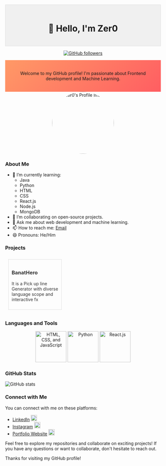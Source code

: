 <div align="center" style="background-color: #f0f0f0; padding: 20px; border: 1px solid #ddd;">
  <h1>👋 Hello, I'm Zer0</h1>
</div>

<p align="center">
  <a href="https://github.com/iannico322">
    <img src="https://img.shields.io/github/followers/Zer0?label=Followers&style=social" alt="GitHub followers" 
    onmouseover="this.style.opacity=0.7" onmouseout="this.style.opacity=1">
  </a>
</p>

<div align="center" style="background: linear-gradient(135deg, #ff9966, #ff5e62); padding: 20px;">
  <p>Welcome to my GitHub profile! I'm passionate about Frontend development and Machine Learning.</p>
</div>

<div align="center">
  <img src="https://avatars.githubusercontent.com/u/73187566?v=4" alt="Zer0's Profile Image" width="200" style="border-radius: 50%;">
</div>

### About Me

- 🌱 I’m currently learning:
  - Java
  - Python
  - HTML
  - CSS
  - React.js
  - Node.js
  - MongoDB
- 👯 I’m collaborating on open-source projects.
- 💬 Ask me about web development and machine learning.
- 📫 How to reach me: [Email](mailto:your.email@example.com)
- 😄 Pronouns: He/Him

### Projects

<div style="display: flex; flex-wrap: wrap; justify-content: space-between;">
  <a href="https://iannico322.github.io/BanatHero" style="text-decoration: none; color: #333; width: 30%; border: 1px solid #ddd; padding: 10px; margin: 10px; transition: all 0.3s ease;">
    <h3>BanatHero</h3>
    <p>It is a Pick up line Generator with diverse language scope and interactive fx</p>
  </a>
  <!-- Add similar styling for other projects -->
</div>

### Languages and Tools

<div align="center">
  <img src="https://img.itch.io/aW1hZ2UyL2phbS8yNjgxLzMyOTQxOS5wbmc=/original/4Pm03N.png" alt="HTML, CSS, and JavaScript" width="100">
  <img src="https://logodownload.org/wp-content/uploads/2019/10/python-logo.png" alt="Python" width="100">
  <img src="https://oneteamsolutions.in/blogoneteam/wp-content/uploads/2020/05/REACT-JS-KOCHI.png" alt="React.js" width="100">
</div>

### GitHub Stats

![GitHub stats](https://github-readme-stats.vercel.app/api?username=Zer0&show_icons=true&count_private=true)

### Connect with Me

You can connect with me on these platforms:

- [LinkedIn](https://www.linkedin.com/in/yourprofile/) <img src="https://image-link-for-linkedin-icon.png" width="20" height="20">
- [Instagram](https://twitter.com/ianian_niconico) <img src="https://image-link-for-instagram-icon.png" width="20" height="20">
- [Portfolio Website](https://www.yourwebsite.com/) <img src="https://image-link-for-website-icon.png" width="20" height="20">

Feel free to explore my repositories and collaborate on exciting projects! If you have any questions or want to collaborate, don't hesitate to reach out.

Thanks for visiting my GitHub profile!
<!---
iannico322/iannico322 is a ✨ special ✨ repository because its `README.md` (this file) appears on your GitHub profile.
You can click the Preview link to take a look at your changes.
--->
